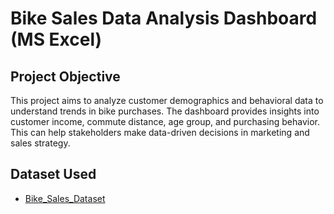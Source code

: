 # Bike Sales Data Analysis Dashboard (MS Excel)
## Project Objective
This project aims to analyze customer demographics and behavioral data to understand trends in bike purchases. The dashboard provides insights into customer income, commute distance, age group, and purchasing behavior. This can help stakeholders make data-driven decisions in marketing and sales strategy.

## Dataset Used
- <a href="https://github.com/AlexTheAnalyst/Excel-Tutorial/blob/main/Excel%20Project%20Dataset.xlsx">Bike_Sales_Dataset</a>

